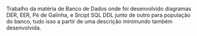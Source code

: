 Trabalho da matéria de Banco de Dados onde foi desenvolvido diagramas DER, EER, Pé de Galinha, e Srcipt SQL DDL junto de outro para população do banco, tudo isso a partir de uma descrição minimundo também desenvolvida.
